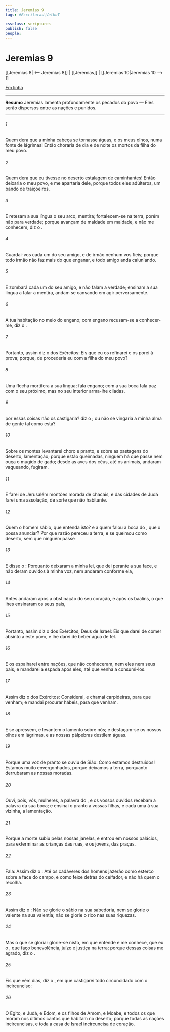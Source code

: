 ```yaml
---
title: Jeremias 9
tags: #Escrituras\VelhoT

cssclass: scriptures
publish: false
people:
---
```


# Jeremias 9
[[Jeremias 8| <-- Jeremias 8]] | [[Jeremias]] | [[Jeremias 10|Jeremias 10 --> ]]

[Em linha](https://churchofjesuschrist.org/study/scriptures/ot/jer/9?lang=por)

---
__Resumo__
Jeremias lamenta profundamente os pecados do povo — Eles serão dispersos entre as nações e punidos.

---
###### 1 
Quem dera que a minha cabeça se tornasse  águas, e os meus olhos, numa fonte de lágrimas! Então choraria de dia e de noite os mortos da filha do meu povo.

###### 2 
Quem dera que eu tivesse no deserto  estalagem de caminhantes! Então deixaria o meu povo, e me apartaria dele, porque todos eles  adúlteros,  um bando de traiçoeiros.

###### 3 
E retesam a sua língua  o seu arco,  mentira; fortalecem-se na terra, porém não para verdade; porque avançam de maldade em maldade, e não me conhecem, diz o .

###### 4 
Guardai-vos cada um do seu amigo, e de irmão nenhum vos fieis; porque todo irmão não faz mais do que enganar, e todo amigo anda caluniando.

###### 5 
E zombará cada um do seu amigo, e não falam a verdade; ensinam a sua língua a falar a mentira, andam se cansando em agir perversamente.

###### 6 
A tua habitação  no meio do engano; com engano recusam-se a conhecer-me, diz o .

###### 7 
Portanto, assim diz o  dos Exércitos: Eis que eu os refinarei  e os porei à prova; porque, de  procederia eu com a filha do meu povo?

###### 8 
Uma flecha mortífera  a sua língua; fala engano; com a sua boca fala  paz com o seu próximo, mas no seu interior arma-lhe ciladas.

###### 9 
 por essas coisas não os castigaria? diz o ; ou não se vingaria a minha alma de gente tal como esta?

###### 10 
Sobre os montes levantarei choro e pranto, e sobre as pastagens do deserto, lamentação; porque  estão queimadas,  ninguém há que passe  nem ouça o mugido de gado;  desde as aves dos céus, até os animais, andaram vagueando,  fugiram.

###### 11 
E farei de Jerusalém montões  morada de chacais, e das cidades de Judá farei uma assolação, de sorte que não  habitante.

###### 12 
Quem  o homem sábio, que entenda isto? e a quem falou a boca do , que o possa anunciar? Por que razão pereceu a terra, e se queimou como deserto, sem que ninguém passe 

###### 13 
E disse o : Porquanto deixaram a minha lei, que dei perante a sua face, e não deram ouvidos à minha voz, nem andaram conforme ela,

###### 14 
Antes andaram após a obstinação do seu coração, e após os baalins, o que lhes ensinaram os seus pais,

###### 15 
Portanto, assim diz o  dos Exércitos, Deus de Israel: Eis que darei de comer absinto a este povo, e lhe darei de beber água de fel.

###### 16 
E os espalharei entre nações, que não conheceram, nem eles nem seus pais, e mandarei a espada após eles, até que venha a consumi-los.

###### 17 
Assim diz o  dos Exércitos: Considerai, e chamai carpideiras, para que venham; e mandai procurar  hábeis, para que venham.

###### 18 
E se apressem, e levantem o  lamento sobre nós; e desfaçam-se os nossos olhos em lágrimas, e as nossas pálpebras destilem águas.

###### 19 
Porque uma voz de pranto se ouviu de Sião: Como estamos destruídos! Estamos muito envergonhados, porque deixamos a terra, porquanto derrubaram as nossas moradas.

###### 20 
Ouvi, pois, vós, mulheres, a palavra do , e os vossos ouvidos recebam a palavra da sua boca; e ensinai o pranto a vossas filhas, e cada uma à sua vizinha, a lamentação.

###### 21 
Porque  a morte subiu pelas nossas janelas, e entrou em nossos palácios, para exterminar as crianças das ruas, e os jovens, das praças.

###### 22 
Fala: Assim diz o : Até os cadáveres dos homens jazerão como esterco sobre a face do campo, e como feixe detrás do ceifador, e não há quem o recolha.

###### 23 
Assim diz o : Não se glorie o sábio na sua sabedoria, nem se glorie o valente na sua valentia; não se glorie o rico nas suas riquezas.

###### 24 
Mas o que se gloriar glorie-se nisto, em que  entende e me conhece, que eu  o , que faço benevolência, juízo e justiça na terra; porque dessas coisas me agrado, diz o .

###### 25 
Eis que vêm dias, diz o , em que castigarei todo circuncidado com o incircunciso:

###### 26 
O Egito, e Judá, e Edom, e os filhos de Amom, e Moabe, e todos os que moram nos últimos cantos  que habitam no deserto; porque todas as nações  incircuncisas, e toda a casa de Israel  incircuncisa de coração.

